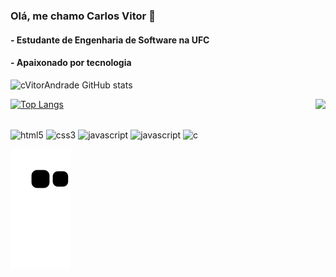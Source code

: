 ### Olá, me chamo Carlos Vitor 👋
#### - Estudante de Engenharia de Software na UFC
#### - Apaixonado por tecnologia


![cVitorAndrade GitHub stats](https://github-readme-stats.vercel.app/api?username=cVitorAndrade&show_icons=true&theme=radical)

[![Top Langs](https://github-readme-stats.vercel.app/api/top-langs/?username=cVitorAndrade&layout=compact&theme=radical)](https://github.com/anuraghazra/github-readme-stats)<img align="right" height="140" src="https://media2.giphy.com/media/bGgsc5mWoryfgKBx1u/giphy.gif?cid=ecf05e47qo8qc399uput73j4hesxmfuwhcdrujabadvdmpfy&rid=giphy.gif&ct=g">

<div style="display: inlline_block"><br/>
    <img align="center" alt="html5" src="https://img.shields.io/badge/HTML5-E34F26?style=for-the-badge&logo=html5&logoColor=white">
    <img align="center" alt="css3" src="https://img.shields.io/badge/CSS3-1572B6?style=for-the-badge&logo=css3&logoColor=white">
    <img align="center" alt="javascript" src="https://img.shields.io/badge/JavaScript-F7DF1E?style=for-the-badge&logo=javascript&logoColor=black">
    <img align="center" alt="javascript" src="https://img.shields.io/badge/Java-ED8B00?style=for-the-badge&logo=java&logoColor=white">
    <img align="center" alt="c" src="https://img.shields.io/badge/C-00599C?style=for-the-badge&logo=c&logoColor=white">
</div>






  ![Snake animation](https://github.com/cVitorAndrade/cVitorAndrade/blob/output/github-contribution-grid-snake.svg)
